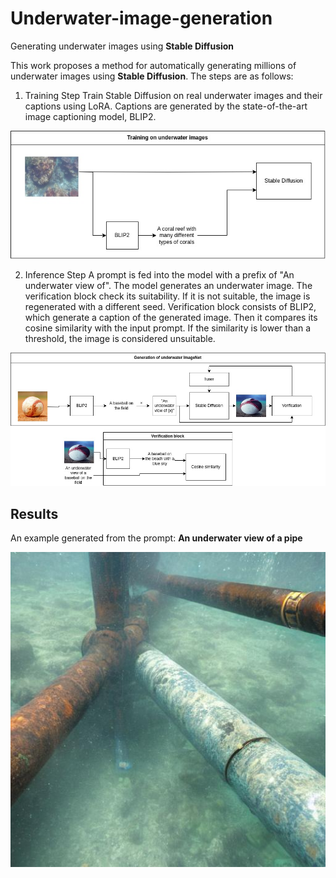 # Underwater-image-generation
Generating underwater images using **Stable Diffusion**

This work proposes a method for automatically generating millions of underwater images using **Stable Diffusion**.
The steps are as follows:

1. Training Step
Train Stable Diffusion on real underwater images and their captions using LoRA. Captions are generated by the state-of-the-art image captioning model, BLIP2.
<p align="center">
  <img src="./output/train_stable_diffusion.jpg" />
</p>

2. Inference Step
A prompt is fed into the model with a prefix of "An underwater view of". The model generates an underwater image. The verification block check its suitability.
If it is not suitable, the image is regenerated with a different seed.
Verification block consists of BLIP2, which generate a caption of the generated image. Then it compares its cosine similarity with the input prompt.
If the similarity is lower than a threshold, the image is considered unsuitable.

<p align="center">
  <img src="./output/inference_stable_diffusion.jpg" />
</p>

## Results
An example generated from the prompt: **An underwater view of a pipe**
<p align="center">
  <img src="./output/pipe_underwater.jpg" />
</p>

